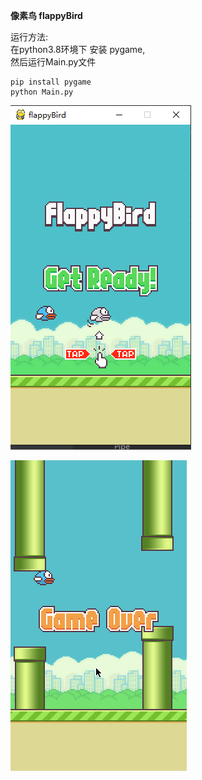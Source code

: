  **像素鸟 flappyBird**


运行方法:  
在python3.8环境下 安装 pygame,  
然后运行Main.py文件  



```
pip install pygame
python Main.py
```



![](flappyBird.png) 


  

![](flappyBird.gif) 
